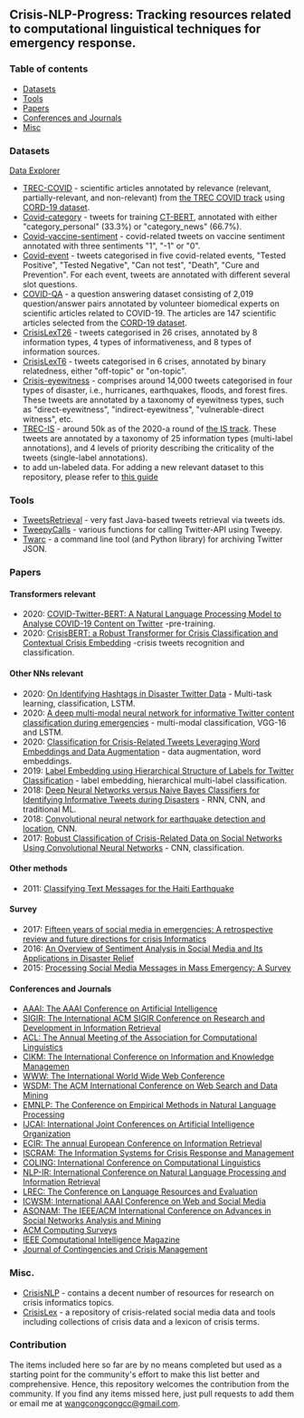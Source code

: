 ## Crisis-NLP-Progress: Tracking resources related to computational linguistical techniques for emergency response.

### Table of contents

- [Datasets](#datasets)
- [Tools](#tools)
- [Papers](#papers)
- [Conferences and Journals](#conferences)
- [Misc](#misc)


<a name="datasets"></a>
### Datasets

[Data Explorer](https://share.streamlit.io/wangcongcong123/crisis_nlp_progress/app.py)


- [TREC-COVID](datasets/TREC-COVID.md) - scientific articles annotated by relevance (relevant, partially-relevant, and non-relevant) from [the TREC COVID track](https://ir.nist.gov/covidSubmit/) using [CORD-19 dataset](https://www.semanticscholar.org/cord19).
- [Covid-category](datasets/Covid-category.md) - tweets for training [CT-BERT](https://github.com/digitalepidemiologylab/covid-twitter-bert), annotated with either "category_personal" (33.3%) or "category_news" (66.7%).
- [Covid-vaccine-sentiment](datasets/Covid-vaccine-sentiment.md) - covid-related tweets on vaccine sentiment annotated with three sentiments "1", "-1" or "0".
- [Covid-event](datasets/Covid-event.md) - tweets categorised in five covid-related events, "Tested Positive", "Tested Negative", "Can not test", "Death", "Cure and Prevention". For each event, tweets are annotated with different several slot questions.
- [COVID-QA](datasets/COVID-QA.md) -  a question answering   dataset consisting of 2,019 question/answer pairs annotated  by volunteer biomedical experts on scientific articles related to  COVID-19. The articles are 147 scientific articles selected from the [CORD-19 dataset](https://www.semanticscholar.org/cord19).
- [CrisisLexT26](datasets/CrisisLexT26.md) - tweets categorised in 26 crises, annotated by 8 information types, 4 types of informativeness, and 8 types of information sources. 
- [CrisisLexT6](datasets/CrisisLexT6.md) - tweets categorised in 6 crises, annotated by binary relatedness, either "off-topic" or "on-topic".
- [Crisis-eyewitness](datasets/Crisis-eyewitness.md) -  comprises around 14,000 tweets categorised in four types of disaster, i.e., hurricanes, earthquakes, floods, and forest fires. These tweets are annotated by a taxonomy of eyewitness types, such as "direct-eyewitness", "indirect-eyewitness", "vulnerable-direct witness", etc.
- [TREC-IS](datasets/TREC-IS.md) - around 50k as of the 2020-a round of [the IS track](http://dcs.gla.ac.uk/~richardm/TREC_IS/). These tweets are annotated by a taxonomy of 25 information types (multi-label annotations), and 4 levels of priority describing the criticality of the tweets (single-label annotations).
 - to add  un-labeled data. For adding a new relevant dataset to this repository, please refer to [this guide](datasets/)

<a name="tools"></a>
### Tools
- [TweetsRetrieval](tools/TweetsRetrieval) - very fast Java-based tweets retrieval via tweets ids.
- [TweepyCalls](tools/TweepyCalls) - various functions for calling Twitter-API using Tweepy.
- [Twarc](https://github.com/DocNow/twarc) - a command line tool (and Python library) for archiving Twitter JSON.

<a name="papers"></a>
### Papers

#### Transformers relevant
- 2020: [COVID-Twitter-BERT: A Natural Language Processing Model to Analyse COVID-19 Content on Twitter](https://arxiv.org/abs/2005.07503) -pre-training.
- 2020: [CrisisBERT: a Robust Transformer for Crisis Classification and Contextual Crisis Embedding](https://arxiv.org/abs/2005.06627) -crisis tweets recognition and classification.

#### Other NNs relevant
- 2020: [On Identifying Hashtags in Disaster Twitter Data](https://arxiv.org/abs/2001.01323) - Multi-task learning, classification, LSTM.
- 2020: [A deep multi-modal neural network for informative Twitter content classification during emergencies](https://link.springer.com/article/10.1007/s10479-020-03514-x) - multi-modal classification, VGG-16 and LSTM.
- 2020: [Classification for Crisis-Related Tweets Leveraging Word Embeddings and Data Augmentation](https://trec.nist.gov/pubs/trec28/papers/CS-UCD.IS.pdf) - data augmentation, word embeddings.
- 2019: [Label Embedding using Hierarchical Structure of Labels for Twitter Classification](https://www.aclweb.org/anthology/D19-1660/) - label embedding, hierarchical multi-label classification.
- 2018: [Deep Neural Networks versus Naive Bayes Classifiers for Identifying Informative Tweets during Disasters](https://www.cs.uic.edu/~cornelia/papers/iscram18_deep.pdf) - RNN, CNN, and traditional ML.
- 2018: [Convolutional neural network for earthquake detection and location](https://advances.sciencemag.org/content/4/2/e1700578), CNN.
- 2017: [Robust Classification of Crisis-Related Data on Social Networks Using Convolutional Neural Networks](https://mimran.me/papers/robust_classification_of_crisis_data_on_social_media_using_cnn_icwsm2017.pdf) - CNN, classification.

#### Other methods
- 2011: [Classifying Text Messages for the Haiti Earthquake](http://citeseerx.ist.psu.edu/viewdoc/download?doi=10.1.1.370.6804&rep=rep1&type=pdf)

#### Survey
- 2017: [Fifteen years of social media in emergencies: A retrospective review and future directions for crisis Informatics](https://onlinelibrary.wiley.com/doi/full/10.1111/1468-5973.12196)
- 2016: [An Overview of Sentiment Analysis in Social Media and Its Applications in Disaster Relief](https://link.springer.com/chapter/10.1007/978-3-319-30319-2_13)
- 2015: [Processing Social Media Messages in Mass Emergency: A Survey](https://dl.acm.org/doi/abs/10.1145/2771588?casa_token=b-r6_iKyK2EAAAAA:F76AORZth50Br_ZqwcMyPMAxCBOLm1GYFN9hzMIF5xth89KAR4VaNgzDPs5vox-MjD_3IxqOQxqOQg)

<a name="conferences"></a>
#### Conferences and Journals
- [AAAI: The AAAI Conference on Artificial Intelligence](https://aaai.org/Conferences/AAAI-20/)
- [SIGIR: The International ACM SIGIR Conference on Research and Development in Information Retrieval](https://sigir.org/sigir2020/)
- [ACL: The Annual Meeting of the Association for
Computational Linguistics](https://acl2020.org/)
- [CIKM: The International Conference on Information and Knowledge Managemen](https://www.cikm2020.org/)
- [WWW: The International World Wide Web Conference](https://www2020.thewebconf.org/)
- [WSDM: The ACM International Conference on Web Search and Data Mining](http://www.wsdm-conference.org/2021/)
- [EMNLP: The Conference on Empirical Methods in Natural Language Processing](https://2020.emnlp.org/)
- [IJCAI: International Joint Conferences on Artificial Intelligence Organization](https://www.ijcai.org/)
- [ECIR: The annual European Conference on Information Retrieval](https://ecir2020.org/)
- [ISCRAM: The Information Systems for Crisis Response and Management](https://iscram.org/)
- [COLING: International Conference on Computational Linguistics](https://coling2020.org/)
- [NLP-IR: International Conference on Natural Language Processing and Information Retrieval](http://www.nlpir.net/)
- [LREC: The Conference on Language Resources and Evaluation](https://lrec2020.lrec-conf.org/en/)
- [ICWSM: International AAAI Conference on Web and Social Media](https://www.icwsm.org/2020/index.html)
- [ASONAM: The IEEE/ACM International Conference on Advances in Social Networks Analysis and Mining](http://asonam.cpsc.ucalgary.ca/2020/)
- [ACM Computing Surveys](https://dl.acm.org/journal/csur)
- [IEEE Computational Intelligence Magazine](https://ieeexplore.ieee.org/xpl/RecentIssue.jsp?punumber=10207)
- [Journal of Contingencies and Crisis Management](https://onlinelibrary.wiley.com/journal/14685973)

<a name="misc"></a>
### Misc.

- [CrisisNLP](https://crisisnlp.qcri.org/) - contains a decent number of resources for research on crisis informatics topics.
- [CrisisLex](https://crisislex.org/) - a repository of crisis-related social media data and tools including collections of crisis data and a lexicon of crisis terms.

### Contribution
The items included here so far are by no means completed but used as a starting point for the community's effort to make this list better and comprehensive. Hence, this repository welcomes the contribution from the community. If you find any items missed here, just pull requests to add them or email me at [wangcongcongcc@gmail.com](#).